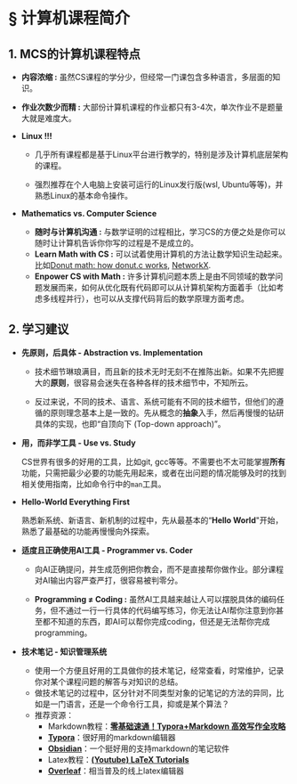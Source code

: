 # § 计算机课程简介

## 1. MCS的计算机课程特点

-   **内容浓缩 :** 虽然CS课程的学分少，但经常一门课包含多种语言，多层面的知识。

-   **作业次数少而精 :** 大部份计算机课程的作业都只有3-4次，单次作业不是题量大就是难度大。

-   **Linux !!!**

    -   几乎所有课程都是基于Linux平台进行教学的，特别是涉及计算机底层架构的课程。

    -   强烈推荐在个人电脑上安装可运行的Linux发行版(wsl, Ubuntu等等)，并熟悉Linux的基本命令操作。

-   **Mathematics vs. Computer Science**

    -   **随时与计算机沟通 :** 与数学证明的过程相比，学习CS的方便之处是你可以随时让计算机告诉你你写的过程是不是成立的。
    -   **Learn Math with CS :** 可以试着使用计算机的方法让数学知识生动起来。比如[Donut math: how donut.c works](https://www.a1k0n.net/2011/07/20/donut-math.html), [NetworkX]().
    -   **Enpower CS with Math :** 许多计算机问题本质上是由不同领域的数学问题发展而来，如何从优化既有代码即可以从计算机架构方面着手（比如考虑多线程并行），也可以从支撑代码背后的数学原理方面考虑。

## 2. 学习建议

-   **先原则，后具体 - Abstraction vs. Implementation**

    -   技术细节琳琅满目，而且新的技术无时无刻不在推陈出新。如果不先把握大的**原则**，很容易会迷失在各种各样的技术细节中，不知所云。

    -   反过来说，不同的技术、语言、系统可能有不同的技术细节，但他们的遵循的原则理念基本上是一致的。先从概念的**抽象**入手，然后再慢慢的钻研具体的实现，也即“自顶向下 (Top-down approach)”。

-   **用，而非学工具 - Use vs. Study**

    CS世界有很多的好用的工具，比如git, gcc等等。不需要也不太可能掌握**所有**功能，只需把最少必要的功能先用起来，或者在出问题的情况能够及时的找到相关使用指南，比如命令行中的`man`工具。

-   **Hello-World Everything First**

    熟悉新系统、新语言、新机制的过程中，先从最基本的“**Hello World**"开始，熟悉了最基础的功能再慢慢向外探索。

-   **适度且正确使用AI工具 - Programmer vs. Coder**

    -   向AI正确提问，并生成范例把你教会，而不是直接帮你做作业。部分课程对AI输出内容严查严打，很容易被判零分。

    -   **Programming ≠ Coding :** 虽然AI工具越来越让人可以摆脱具体的编码任务，但不通过一行一行具体的代码编写练习，你无法让AI帮你注意到你甚至都不知道的东西，即AI可以帮你完成coding，但还是无法帮你完成programming。

-   **技术笔记 - 知识管理系统**

    -   使用一个方便且好用的工具做你的技术笔记，经常查看，时常维护，记录你对某个课程问题的解答与对知识的总结。
    -   做技术笔记的过程中，区分针对不同类型对象的记笔记的方法的异同，比如是一门语言，还是一个命令行工具，抑或是某个算法？
    -   推荐资源：
        -   Markdown教程：[**零基础速通！Typora+Markdown 高效写作全攻略**](https://www.bilibili.com/video/BV1BTjAzAEU7/?spm_id_from=333.337.search-card.all.click&vd_source=88e406ed8318b91bf6d28fda3ed7be52)
        -   [**Typora**]()：很好用的markdown编辑器
        -   [**Obsidian**](https://obsidian.md)：一个挺好用的支持markdown的笔记软件
        -   Latex教程：[**(Youtube) LaTeX Tutorials**](https://www.youtube.com/playlist?list=PLHXZ9OQGMqxcWWkx2DMnQmj5os2X5ZR73)
        -   [**Overleaf**]()：相当普及的线上latex编辑器
